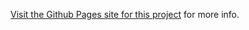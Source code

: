 [Visit the Github Pages site for this project](http://kevwil.github.com/svnup-haskell/) for more info.
